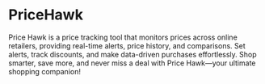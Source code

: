 # PriceHawk
Price Hawk is a price tracking tool that monitors prices across online retailers, providing real-time alerts, price history, and comparisons. Set alerts, track discounts, and make data-driven purchases effortlessly. Shop smarter, save more, and never miss a deal with Price Hawk—your ultimate shopping companion!
